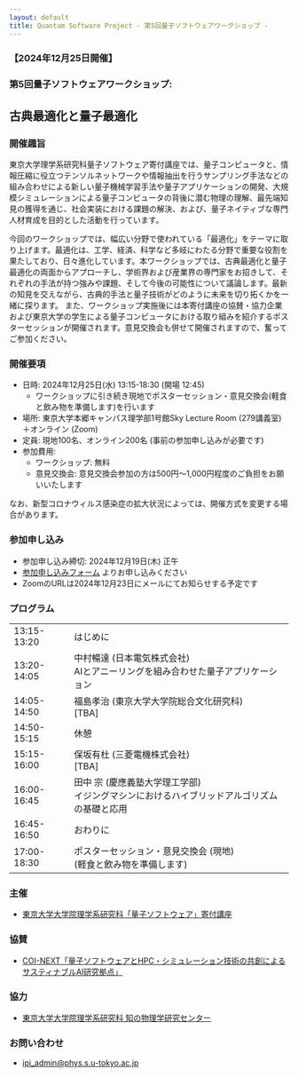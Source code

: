 ```yaml
---
layout: default
title: Quantum Software Project - 第5回量子ソフトウェアワークショップ - 
---
```


### 【2024年12月25日開催】
### 第5回量子ソフトウェアワークショップ: 
## 古典最適化と量子最適化

### 開催趣旨

東京大学理学系研究科量子ソフトウェア寄付講座では、量子コンピュータと、情報圧縮に役立つテンソルネットワークや情報抽出を行うサンプリング手法などの組み合わせによる新しい量子機械学習手法や量子アプリケーションの開発、大規模シミュレーションによる量子コンピュータの背後に潜む物理の理解、最先端知見の獲得を通じ、社会実装における課題の解決、および、量子ネイティブな専門人材育成を目的とした活動を行っています。

今回のワークショップでは、幅広い分野で使われている「最適化」をテーマに取り上げます。最適化は、工学、経済、科学など多岐にわたる分野で重要な役割を果たしており、日々進化しています。本ワークショップでは、古典最適化と量子最適化の両面からアプローチし、学術界および産業界の専門家をお招きして、それぞれの手法が持つ強みや課題、そして今後の可能性について議論します。最新の知見を交えながら、古典的手法と量子技術がどのように未来を切り拓くかを一緒に探ります。
また、ワークショップ実施後には本寄付講座の協賛・協力企業および東京大学の学生による量子コンピュータにおける取り組みを紹介するポスターセッションが開催されます。意見交換会も併せて開催されますので、奮ってご参加ください。

### 開催要項

* 日時: 2024年12月25日(水) 13:15-18:30 (開場 12:45)
  - ワークショップに引き続き現地でポスターセッション・意見交換会(軽食と飲み物を準備します)を行います
* 場所: 東京大学本郷キャンパス理学部1号館Sky Lecture Room (279講義室)＋オンライン (Zoom)
* 定員: 現地100名、オンライン200名 (事前の参加申し込みが必要です)
* 参加費用:
  - ワークショップ: 無料
  - 意見交換会: 意見交換会参加の方は500円〜1,000円程度のご負担をお願いいたします

なお、新型コロナウィルス感染症の拡大状況によっては、開催方式を変更する場合があります。

### 参加申し込み

* 参加申し込み締切: 2024年12月19日(木) 正午
* [参加申し込みフォーム](https://forms.gle/xxx) よりお申し込みください
* ZoomのURLは2024年12月23日にメールにてお知らせする予定です

### プログラム

<table>
<tr><td> 13:15-13:20</td><td>はじめに</td></tr>
<tr><td> 13:20-14:05</td><td>中村暢達 (日本電気株式会社)<br/>AIとアニーリングを組み合わせた量子アプリケーション	</td></tr>
<tr><td> 14:05-14:50</td><td>福島孝治 (東京大学大学院総合文化研究科)<br/>[TBA]</td></tr>
<tr><td> 14:50-15:15</td><td>休憩</td></tr>
<tr><td> 15:15-16:00</td><td>保坂有杜 (三菱電機株式会社)<br/>[TBA]</td></tr>
<tr><td> 16:00-16:45</td><td>田中 宗 (慶應義塾大学理工学部)<br/>イジングマシンにおけるハイブリッドアルゴリズムの基礎と応用	</td></tr>
<tr><td> 16:45-16:50</td><td>おわりに</td></tr>
<tr><td> 17:00-18:30</td><td>ポスターセッション・意見交換会 (現地)<br/> (軽食と飲み物を準備します)</td></tr>
</table>

### 主催

* [東京大学大学院理学系研究科「量子ソフトウェア」寄付講座](https://qsw.phys.s.u-tokyo.ac.jp)

### 協賛

* [COI-NEXT「量子ソフトウェアとHPC・シミュレーション技術の共創によるサスティナブルAI研究拠点」](https://sqai.jp)

### 協力

* [東京大学大学院理学系研究科 知の物理学研究センター](https://www.phys.s.u-tokyo.ac.jp/lp/ipi/)

### お問い合わせ

* [ipi_admin@phys.s.u-tokyo.ac.jp](mailto:ipi_admin@phys.s.u-tokyo.ac.jp)
